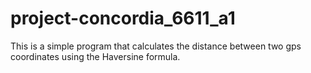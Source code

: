 # project-concordia_6611_a1

This is a simple program that calculates the distance between two gps coordinates using the Haversine formula.
